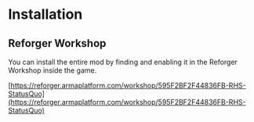 # Installation

## Reforger Workshop

You can install the entire mod by finding and enabling it in the Reforger Workshop inside the game.

[https://reforger.armaplatform.com/workshop/595F2BF2F44836FB-RHS-StatusQuo](https://reforger.armaplatform.com/workshop/595F2BF2F44836FB-RHS-StatusQuo)
